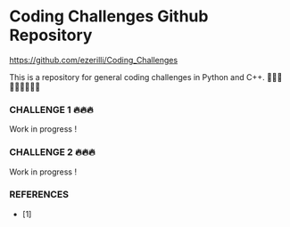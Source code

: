 # Coding Challenges Github Repository 
https://github.com/ezerilli/Coding_Challenges

This is a repository for general coding challenges in Python and C++.  👨🏻‍💻👨🏻‍💻👨🏻‍💻

### CHALLENGE 1 🔥🔥🔥

Work in progress !


### CHALLENGE 2 🔥🔥🔥

Work in progress !

### REFERENCES

- [1] 